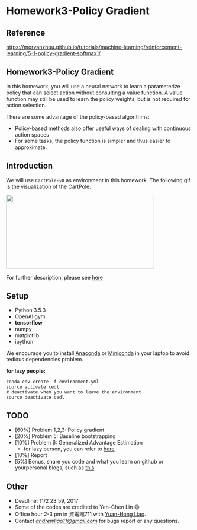 # Homework3-Policy Gradient

## Reference
https://morvanzhou.github.io/tutorials/machine-learning/reinforcement-learning/5-1-policy-gradient-softmax1/

## Homework3-Policy Gradient
In this homework, you will use a neural network to learn a parameterize policy that can select action without consulting a value function. A value function may still be used to learn the policy weights, but is not required for action selection. 

There are some advantage of the policy-based algorithms:

- Policy-based methods also offer useful ways of dealing with continuous action spaces
- For some tasks, the policy function is simpler and thus easier to approximate.


## Introduction

We will use ```CartPole-v0``` as environment in this homework. The following gif is the visualization of the CartPole: 

<img src="https://cloud.githubusercontent.com/assets/7057863/19025154/dd94466c-8946-11e6-977f-2db4ce478cf3.gif" width="400" height="200" />

For further description, please see [here](https://gym.openai.com/envs/CartPole-v0)

## Setup
- Python 3.5.3
- OpenAI gym
- **tensorflow**
- numpy
- matplotlib
- ipython

We encourage you to install [Anaconda](https://www.anaconda.com/download/) or [Miniconda](https://conda.io/miniconda.html) in your laptop to avoid tedious dependencies problem.

**for lazy people:**

```
conda env create -f environment.yml
source activate cedl
# deactivate when you want to leave the environment
source deactivate cedl
```

## TODO

- [60%] Problem 1,2,3: Policy gradient 
- [20%] Problem 5: Baseline bootstrapping 
- [10%] Problem 6: Generalized Advantage Estimation
  - for lazy person, you can refer to [here](https://github.com/andrewliao11/Deep-Reinforcement-Learning-Survey/blob/master/papers/High-Dimensional%20Continuous%20Control%20Using%20Generalized%20Advantage%20Estimation.md)
- [10%] Report 
- [5%] Bonus, share you code and what you learn on github or  yourpersonal blogs, such as [this](https://andrewliao11.github.io/object/detection/2016/07/23/detection/)



## Other
- Deadline: 11/2 23:59, 2017
- Some of the codes are credited to Yen-Chen Lin :smile:
- Office hour 2-3 pm in 資電館711 with [Yuan-Hong Liao](https://andrewliao11.github.io).
- Contact *andrewliao11@gmail.com* for bugs report or any questions.
